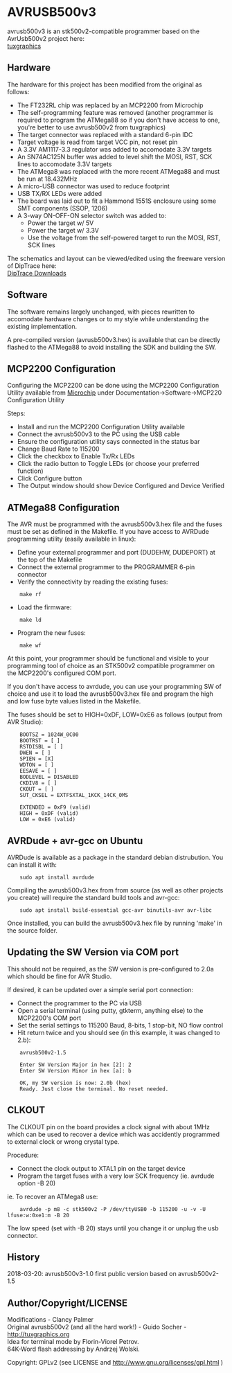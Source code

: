 AVRUSB500v3
===========
avrusb500v3 is an stk500v2-compatible programmer based on the AvrUsb500v2 project here:  
[tuxgraphics](http://tuxgraphics.org/electronics "tuxgraphics")


Hardware
--------

The hardware for this project has been modified from the original as follows:
 * The FT232RL chip was replaced by an MCP2200 from Microchip
 * The self-programming feature was removed (another programmer is required to program the ATMega88 so if you don't have access to one, you're better to use avrusb500v2 from tuxgraphics)
 * The target connector was replaced with a standard 6-pin IDC
 * Target voltage is read from target VCC pin, not reset pin
 * A 3.3V AM1117-3.3 regulator was added to accomodate 3.3V targets
 * An SN74AC125N buffer was added to level shift the MOSI, RST, SCK lines to accomodate 3.3V targets
 * The ATMega8 was replaced with the more recent ATMega88 and must be run at 18.432MHz
 * A micro-USB connector was used to reduce footprint
 * USB TX/RX LEDs were added
 * The board was laid out to fit a Hammond 1551S enclosure using some SMT components (SSOP, 1206)
 * A 3-way ON-OFF-ON selector switch was added to:
    * Power the target w/ 5V
    * Power the target w/ 3.3V
    * Use the voltage from the self-powered target to run the MOSI, RST, SCK lines

The schematics and layout can be viewed/edited using the freeware version of DipTrace here:  
[DipTrace Downloads](https://diptrace.com/download/download-diptrace/ "DipTrace Downloads")
	


Software
--------

The software remains largely unchanged, with pieces rewritten to accomodate hardware changes or to
my style while understanding the existing implementation.

A pre-compiled version (avrusb500v3.hex) is available that can be directly flashed to the ATMega88
to avoid installing the SDK and building the SW.


MCP2200 Configuration
---------------------

Configuring the MCP2200 can be done using the MCP2200 Configuration Utility available from [Microchip](http://www.microchip.com/wwwproducts/en/en546923 "Microchip") under Documentation->Software->MCP220 Configuration Utility

Steps:
  * Install and run the MCP2200 Configuration Utility available
  * Connect the avrusb500v3 to the PC using the USB cable
  * Ensure the configuration utility says connected in the status bar
  * Change Baud Rate to 115200
  * Click the checkbox to Enable Tx/Rx LEDs
  * Click the radio button to Toggle LEDs (or choose your preferred function)
  * Click Configure button
  * The Output window should show Device Configured and Device Verified


ATMega88 Configuration
----------------------

The AVR must be programmed with the avrusb500v3.hex file and the fuses must be set as defined in
the Makefile. If you have access to AVRDude programming utility (easily available in linux):

  * Define your external programmer and port (DUDEHW, DUDEPORT) at the top of the Makefile
  * Connect the external programmer to the PROGRAMMER 6-pin connector
  * Verify the connectivity by reading the existing fuses:
```
	make rf
```
  * Load the firmware:
```
	make ld
```
  * Program the new fuses:
```
	make wf
```

At this point, your programmer should be functional and visible to your programming tool of choice
as an STK500v2 compatible programmer on the MCP2200's configured COM port.

If you don't have access to avrdude, you can use your programming SW of choice and use it to load
the avrusb500v3.hex file and program the high and low fuse byte values listed in the Makefile.

The fuses should be set to HIGH=0xDF, LOW=0xE6 as follows (output from AVR Studio):
```
	BOOTSZ = 1024W_0C00
	BOOTRST = [ ]
	RSTDISBL = [ ]
	DWEN = [ ]
	SPIEN = [X]
	WDTON = [ ]
	EESAVE = [ ]
	BODLEVEL = DISABLED
	CKDIV8 = [ ]
	CKOUT = [ ]
	SUT_CKSEL = EXTFSXTAL_1KCK_14CK_0MS

	EXTENDED = 0xF9 (valid)
	HIGH = 0xDF (valid)
	LOW = 0xE6 (valid)
```


AVRDude + avr-gcc on Ubuntu
---------------------------

AVRDude is available as a package in the standard debian distrubution. You can install it with:
```
	sudo apt install avrdude
```
Compiling the avrusb500v3.hex from from source (as well as other projects you create) will require
the standard build tools and avr-gcc:
```
	sudo apt install build-essential gcc-avr binutils-avr avr-libc
```
Once installed, you can build the avrusb500v3.hex file by running 'make' in the source folder.


Updating the SW Version via COM port
------------------------------------

This should not be required, as the SW version is pre-configured to 2.0a which should be fine for
AVR Studio.

If desired, it can be updated over a simple serial port connection:

  * Connect the programmer to the PC via USB
  * Open a serial terminal (using putty, gtkterm, anything else) to the MCP2200's COM port
  * Set the serial settings to 115200 Baud, 8-bits, 1 stop-bit, NO flow control
  * Hit return twice and you should see (in this example, it was changed to 2.b):
```
	avrusb500v2-1.5

	Enter SW Version Major in hex [2]: 2
	Enter SW Version Minor in hex [a]: b

	OK, my SW version is now: 2.0b (hex)
	Ready. Just close the terminal. No reset needed.
```

CLKOUT
------

The CLKOUT pin on the board provides a clock signal with about 1MHz which can be used to recover a
device which was accidently programmed to external clock or wrong crystal type.

Procedure:
  * Connect the clock output to XTAL1 pin on the target device
  * Program the target fuses with a very low SCK frequency (ie. avrdude option -B 20)

ie. To recover an ATMega8 use:
```
	avrdude -p m8 -c stk500v2 -P /dev/ttyUSB0 -b 115200 -u -v -U lfuse:w:0xe1:m -B 20
```
The low speed (set with -B 20) stays until you change it or unplug the usb connector.


History
-------

2018-03-20:  avrusb500v3-1.0 first public version based on avrusb500v2-1.5


Author/Copyright/LICENSE
------------------------

Modifications - Clancy Palmer  
Original avrusb500v2 (and all the hard work!) - Guido Socher - http://tuxgraphics.org  
Idea for terminal mode by Florin-Viorel Petrov.  
64K-Word flash addressing by Andrzej Wolski.

Copyright: GPLv2 (see LICENSE and http://www.gnu.org/licenses/gpl.html )
